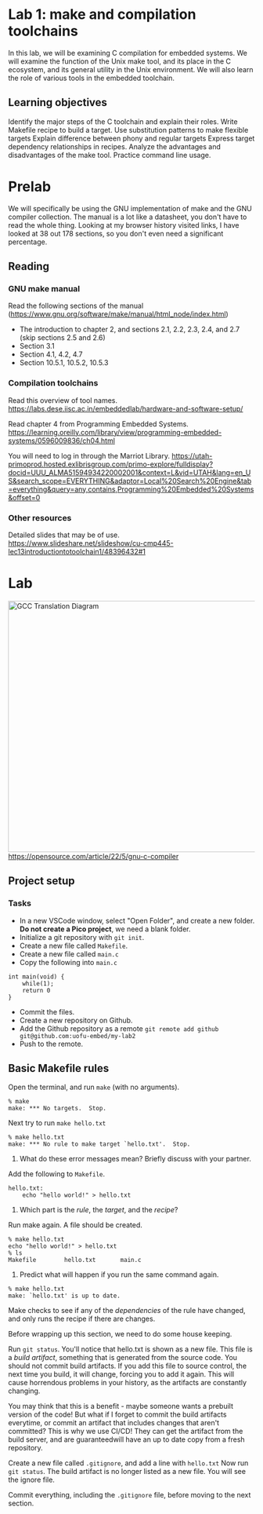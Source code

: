 # Lab 1: make and compilation toolchains
In this lab, we will be examining C compilation for embedded systems. We will examine the function of the Unix make tool, and its place in the C ecosystem, and its general utility in the Unix environment. We will also learn the role of various tools in the embedded toolchain.

## Learning objectives
Identify the major steps of the C toolchain and explain their roles.
Write Makefile recipe to build a target.
Use substitution patterns to make flexible targets
Explain difference between phony and regular targets
Express target dependency relationships in recipes.
Analyze the advantages and disadvantages of the make tool.
Practice command line usage.

# Prelab
We will specifically be using the GNU implementation of make and the GNU compiler collection.
The manual is a lot like a datasheet, you don't have to read the whole thing.
Looking at my browser history visited links, I have looked at 38 out 178 sections, so you don't even need a significant percentage.

## Reading
### GNU make manual
Read the following sections of the manual (https://www.gnu.org/software/make/manual/html_node/index.html)
- The introduction to chapter 2, and sections 2.1, 2.2, 2.3, 2.4, and 2.7 (skip sections 2.5 and 2.6)
- Section 3.1
- Section 4.1, 4.2, 4.7
- Section 10.5.1, 10.5.2, 10.5.3

### Compilation toolchains
Read this overview of tool names.
https://labs.dese.iisc.ac.in/embeddedlab/hardware-and-software-setup/

Read chapter 4 from Programming Embedded Systems.
https://learning.oreilly.com/library/view/programming-embedded-systems/0596009836/ch04.html

You will need to log in through the Marriot Library.
https://utah-primoprod.hosted.exlibrisgroup.com/primo-explore/fulldisplay?docid=UUU_ALMA51594934220002001&context=L&vid=UTAH&lang=en_US&search_scope=EVERYTHING&adaptor=Local%20Search%20Engine&tab=everything&query=any,contains,Programming%20Embedded%20Systems&offset=0

### Other resources

Detailed slides that may be of use.
https://www.slideshare.net/slideshow/cu-cmp445-lec13introductiontotoolchain1/48396432#1

# Lab
<a title="ShiinaKaze, CC BY-SA 4.0 &lt;https://creativecommons.org/licenses/by-sa/4.0&gt;, via Wikimedia Commons" href="https://commons.wikimedia.org/wiki/File:GCC_Translation_Diagram.jpg"><img width="512" alt="GCC Translation Diagram" src="https://upload.wikimedia.org/wikipedia/commons/thumb/b/b6/GCC_Translation_Diagram.jpg/512px-GCC_Translation_Diagram.jpg?20240331041930"></a>https://opensource.com/article/22/5/gnu-c-compiler

## Project setup
### Tasks
- In a new VSCode window, select "Open Folder", and create a new folder. **Do not create a Pico project**, we need a blank folder.
- Initialize a git repository with `git init`.
- Create a new file called `Makefile`.
- Create a new file called `main.c`
- Copy the following into `main.c`
```
int main(void) {
    while(1);
    return 0
}
```
- Commit the files.
- Create a new repository on Github.
- Add the Github repository as a remote `git remote add github git@github.com:uofu-embed/my-lab2`
- Push to the remote.

## Basic Makefile rules

Open the terminal, and run `make` (with no arguments).
```
% make
make: *** No targets.  Stop.
```

Next try to run `make hello.txt`

```
% make hello.txt
make: *** No rule to make target `hello.txt'.  Stop.
```

1. What do these error messages mean? Briefly discuss with your partner.

Add the following to `Makefile`.
```
hello.txt:
    echo "hello world!" > hello.txt
```

1. Which part is the *rule*, the *target*, and the *recipe*?

Run make again. A file should be created.
```
% make hello.txt
echo "hello world!" > hello.txt
% ls
Makefile        hello.txt       main.c
```

1. Predict what will happen if you run the same command again.

```
% make hello.txt
make: `hello.txt' is up to date.
```

Make checks to see if any of the *dependencies* of the rule have changed, and only runs the recipe if there are changes.

Before wrapping up this section, we need to do some house keeping.

Run `git status`. You'll notice that hello.txt is shown as a new file.
This file is a *build artifact*, something that is generated from the source code.
You should not commit build artifacts.
If you add this file to source control, the next time you build, it will change, forcing you to add it again.
This will cause horrendous problems in your history, as the artifacts are constantly changing.

You may think that this is a benefit - maybe someone wants a prebuilt version of the code!
But what if I forget to commit the build artifacts  everytime, or commit an artifact that includes changes that aren't committed?
This is why we use CI/CD! They can get the artifact from the build server, and are guaranteedwill have an up to date copy from a fresh repository.

Create a new file called `.gitignore`, and add a line with `hello.txt`
Now run `git status`. The build artifact is no longer listed as a new file. You will see the ignore file.

Commit everything, including the `.gitignore` file, before moving to the next section.
